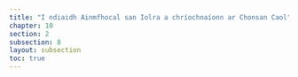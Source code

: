 ```yaml
---
title: "I ndiaidh Ainmfhocal san Iolra a chríochnaíonn ar Chonsan Caol"
chapter: 10
section: 2
subsection: 8
layout: subsection
toc: true
---
```

